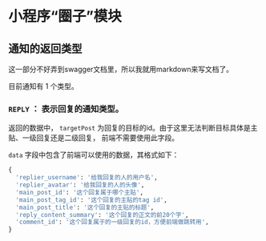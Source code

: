 # 小程序“圈子”模块

## 通知的返回类型
这一部分不好弄到swagger文档里，所以我就用markdown来写文档了。

目前通知有 1 个类型。

### `REPLY` ： 表示回复的通知类型。

返回的数据中， `targetPost` 为回复的目标的id。由于这里无法判断目标具体是主贴、一级回复还是二级回复，
前端不需要使用此字段。

`data` 字段中包含了前端可以使用的数据，其格式如下：

```python
{
  'replier_username': '给我回复的人的用户名',
  'replier_avatar': '给我回复的人的头像',
  'main_post_id': '这个回复属于哪个主贴',
  'main_post_tag_id': '这个回复的主贴的tag id',
  'main_post_title': '这个回复的主贴的标题',
  'reply_content_summary': '这个回复的正文的前20个字',
  'comment_id': '这个回复属于的一级回复的id，方便前端做跳转用',
}
```